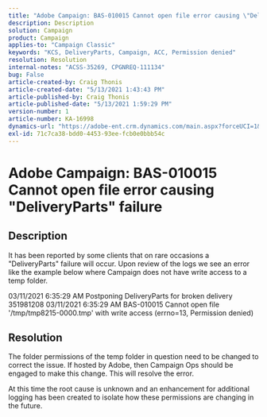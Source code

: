 ```yaml
---
title: "Adobe Campaign: BAS-010015 Cannot open file error causing \"DeliveryParts\" failure"
description: Description
solution: Campaign
product: Campaign
applies-to: "Campaign Classic"
keywords: "KCS, DeliveryParts, Campaign, ACC, Permission denied"
resolution: Resolution
internal-notes: "ACSS-35269, CPGNREQ-111134"
bug: False
article-created-by: Craig Thonis
article-created-date: "5/13/2021 1:43:43 PM"
article-published-by: Craig Thonis
article-published-date: "5/13/2021 1:59:29 PM"
version-number: 1
article-number: KA-16998
dynamics-url: "https://adobe-ent.crm.dynamics.com/main.aspx?forceUCI=1&pagetype=entityrecord&etn=knowledgearticle&id=1306ae33-f1b3-eb11-8236-000d3a5a8bb6"
exl-id: 71c7ca38-bdd0-4453-93ee-fcb0e0bbb54c
---
```

# Adobe Campaign: BAS-010015 Cannot open file error causing "DeliveryParts" failure

## Description


It has been reported by some clients that on rare occasions a "DeliveryParts" failure will occur. Upon review of the logs we see an error like the example below where Campaign does not have write access to a temp folder.

03/11/2021 6:35:29 AM Postponing DeliveryParts for broken delivery 351981208
 03/11/2021 6:35:29 AM BAS-010015 Cannot open file '/tmp/tmp8215-0000.tmp' with write access (errno=13, Permission denied)




## Resolution


The folder permissions of the temp folder in question need to be changed to correct the issue. If hosted by Adobe, then Campaign Ops should be engaged to make this change. This will resolve the error.

At this time the root cause is unknown and an enhancement for additional logging has been created to isolate how these permissions are changing in the future.
